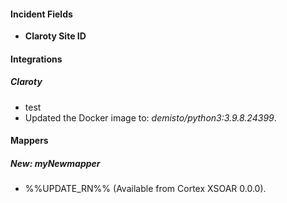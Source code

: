 
#### Incident Fields
- **Claroty Site ID**

#### Integrations
##### Claroty
- test
- Updated the Docker image to: *demisto/python3:3.9.8.24399*.

#### Mappers
##### New: myNewmapper
- %%UPDATE_RN%% (Available from Cortex XSOAR 0.0.0).
